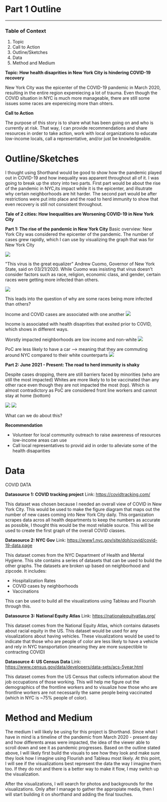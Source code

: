 # Part 1 Outline

---
### Table of Context

1. Topic
2. Call to Action
3. Outline/Sketches
4. Data
5. Method and Medium

**Topic: How health disaprities in New York City is hindering COVID-19 recovery**

New York City was the epicenter of the COVID-19 pandemic in March 2020, resulting in the entire region expereiecing a lot of trauma. Even though the COVID situation in NYC is much more manageable, there are still some issues some races are expereicing more than ohters. 

**Call to Action**

The purpose of this story is to share what has been going on and who is currently at risk. That way, I can provide recommendations and share resources in order to take action, work with local organizations to educate low-income locals, call a representative, and/or just be knowledgeable. 

# Outline/Sketches
I thought using Shorthand would be good to show how the pandemic played out in COVID-19 and how inequality was apparent throughout all of it. I was going to break up the story into two parts. First part would be about the rise of the pandemic in NYC,its impact while it is the epicenter, and illsutrate why certain neighborhoods are hit harder. The second part would be after restrictions were put into place and the road to herd immunity to show that even recovery is still not consistent throughout. 

**Tale of 2 cities: How Inequalities are Worsening COVID-19 in New York City**

**Part 1: The rise of the pandemic in New York City** 
Basic overview: New York City was considered the epicenter of the pandemic. The number of cases grew rapidly, which I can use by visualizing the graph that was for New York City

![](images/dailyCovidCases.jpg)

"This virus is the great equalizer" Andrew Cuomo, Governor of New York State, said on 03/21/2020. While Cuomo was insisting that virus doesn't consider factors such as race, religion, economic class, and gender, certain races were getting more infected than others. 

![](images/CovidRace.jpg)

This leads into the question of why are some races being more infected than others? 

Income and COVID cases are associated with one another
![](images/HeatMap.jpg)

Income is associated with health disaprities that exsited prior to COVID, which shows in different ways.

Worstly impacted neighborhoods are low income and non-white
![](images/CovidNeighborhood.jpg)

PoC are less likely to have a car --> meaning that they are commuting around NYC compared to their white counterparts 
![](images/PocVehicle.jpg)

**Part 2: June 2021 - Present: The road to herd immunity is shaky** 

Despite cases dropping, there are still barriers faced by minorities (who are still the most impacted) Whites are more likely to to be vaccinated than any other race even though they are not impacted the most (top). Which is almost contradictory as PoC are considered front line workers and cannot stay at home (bottom)

![](images/FrontlineWorker.jpg)
![](images/PocVaccine.jpg)

What can we do about this? 

**Recommendation** 

- Volunteer for local community outreach to raise awareness of resources low-income areas can use
- Call local representatives to provid aid in order to alleviate some of the health disaparities 


# Data

COVID DATA

**Datasource 1: COVID tracking project**
Link: https://covidtracking.com/

This dataset was chosen because I needed an overall view of COVID in New York City. This would be used to make the figure diagram that maps out the number of new cases coming into New York City daily. This organization scrapes data acros all health departments to keep the numbers as accurate as possible, I thought this would be the most reliable source. This will be used to create the first graph of the overall COVID classes.

**Datasource 2: NYC Gov**
Link: https://www1.nyc.gov/site/doh/covid/covid-19-data.page

This dataset comes from the NYC Department of Health and Mental Hygiene. This site contains a series of datasets that can be used to build the other graphs. The datasets are broken up based on neighborhood and zipcode. It includes:

- Hospitalization Rates
- COVID cases by neighborhoods
- Vaccinations 

This can be used to build all the visualizations using Tableau and Flourish through this. 

**Datasource 3: National Equity Atlas**
Link: https://nationalequityatlas.org/

This dataset comes from the National Equity Atlas, which contains datasets about racial equity in the US. This dataset would be used for any visualizations about having vehicles. These visualizations would be used to indicate that those who are people of color are less likely to have a vehicle and rely in NYC transportation (meaning they are more suspectible to contracting COVID)

**Datasource 4: US Census Data**
Link: https://www.census.gov/data/developers/data-sets/acs-5year.html

This dataset comes from the US Census that collects information about the job occupations of those working. This will help me figure out the demographics of the frontline workers and to visualize how those who are frontline workers are not necessarily the same people being vaccinated (which in NYC is ~75% people of color).


# Method and Medium

The medium I will likely be using for this project is Shorthand. Since what I have in mind is a timeline of the pandemic from March 2020 - present day and how differents areas were impacted, the idea of the viewer able to scroll down and see it as pandemic progresses. Based on the outline stated above, I will likely first build the visuals to see how they look and make sure they look how I imagine using Flourish and Tableau most likely. At this point, I will see if the visualizations best represent the data the way I imagine them too. If they do not and there is a better way to make it flow, I may switch up the visualization. 

After the visualizations, I will search for photos and backgrounds for the visualizations. Only after I manage to gather the appropiate media, then I will start building it on shorthand and adding the final touches. 


